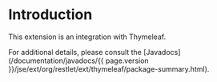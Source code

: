 # Introduction

This extension is an integration with Thymeleaf.

For additional details, please consult the
[Javadocs](/documentation/javadocs/{{ page.version }}/jse/ext/org/restlet/ext/thymeleaf/package-summary.html).
